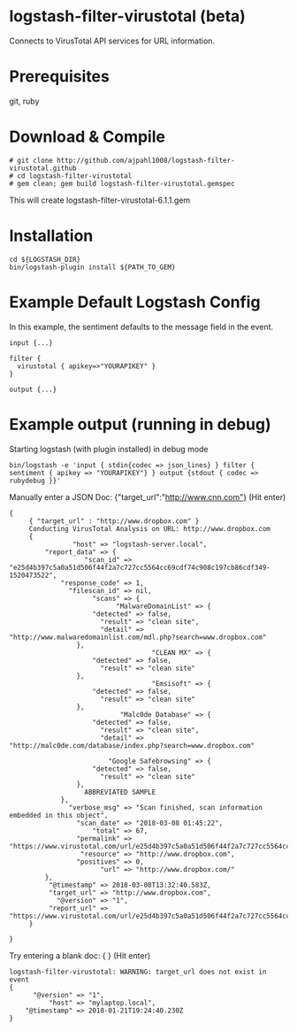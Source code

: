 # logstash-filter-virustotal (beta)
Connects to VirusTotal API services for URL information.

# Prerequisites
git, ruby

# Download & Compile
```
# git clone http://github.com/ajpahl1008/logstash-filter-virustotal.github
# cd logstash-filter-virustotal
# gem clean; gem build logstash-filter-virustotal.gemspec
```
This will create logstash-filter-virustotal-6.1.1.gem

# Installation
```
cd ${LOGSTASH_DIR}
bin/logstash-plugin install ${PATH_TO_GEM}
```

# Example Default Logstash Config
In this example, the sentiment defaults to the message field in the event.
```
input {...}

filter {
  virustotal { apikey=>"YOURAPIKEY" }
}

output {...}
```

# Example output (running in debug)
Starting logstash (with plugin installed) in debug mode
```
bin/logstash -e 'input { stdin{codec => json_lines} } filter { sentiment { apikey => "YOURAPIKEY"} } output {stdout { codec => rubydebug }}'
```
Manually enter a JSON Doc: {"target_url":"http://www.cnn.com"} (Hit enter)
```
{
     { "target_url" : "http://www.dropbox.com" }            
     Conducting VirusTotal Analysis on URL: http://www.dropbox.com
     {
                "host" => "logstash-server.local",
         "report_data" => {
                   "scan_id" => "e25d4b397c5a0a51d506f44f2a7c727cc5564cc69cdf74c908c197cb86cdf349-1520473522",
             "response_code" => 1,
               "filescan_id" => nil,
                     "scans" => {
                           "MalwareDomainList" => {
                     "detected" => false,
                       "result" => "clean site",
                       "detail" => "http://www.malwaredomainlist.com/mdl.php?search=www.dropbox.com"
                 },
                                    "CLEAN MX" => {
                     "detected" => false,
                       "result" => "clean site"
                 },
                                    "Emsisoft" => {
                     "detected" => false,
                       "result" => "clean site"
                 },
                            "Malc0de Database" => {
                     "detected" => false,
                       "result" => "clean site",
                       "detail" => "http://malc0de.com/database/index.php?search=www.dropbox.com"
                 
                         "Google Safebrowsing" => {
                     "detected" => false,
                       "result" => "clean site"
                 },
                   ABBREVIATED SAMPLE
             },
               "verbose_msg" => "Scan finished, scan information embedded in this object",
                 "scan_date" => "2018-03-08 01:45:22",
                     "total" => 67,
                 "permalink" => "https://www.virustotal.com/url/e25d4b397c5a0a51d506f44f2a7c727cc5564cc69cdf74c908c197cb86cdf349/analysis/1520473522/",
                  "resource" => "http://www.dropbox.com",
                 "positives" => 0,
                       "url" => "http://www.dropbox.com/"
         },
          "@timestamp" => 2018-03-08T13:32:40.583Z,
          "target_url" => "http://www.dropbox.com",
            "@version" => "1",
          "report_url" => "https://www.virustotal.com/url/e25d4b397c5a0a51d506f44f2a7c727cc5564cc69cdf74c908c197cb86cdf349/analysis/1520473522/"
     }

}

```

Try entering a blank doc: { } (Hit enter)
```
logstash-filter-virustotal: WARNING: target_url does not exist in event
{
      "@version" => "1",
          "host" => "mylaptop.local",
    "@timestamp" => 2018-01-21T19:24:40.230Z
}
```
